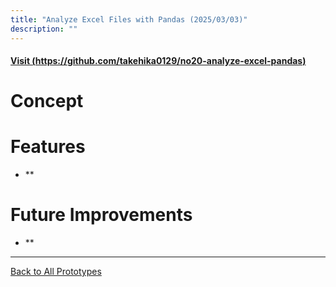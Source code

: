 ```yaml
---
title: "Analyze Excel Files with Pandas (2025/03/03)"
description: ""
---
```


#### [Visit (https://github.com/takehika0129/no20-analyze-excel-pandas)](https://github.com/takehika0129/no20-analyze-excel-pandas)


# **Concept**


# **Features**
- **
  

# **Future Improvements**
- **

---
[Back to All Prototypes](../index.md)
